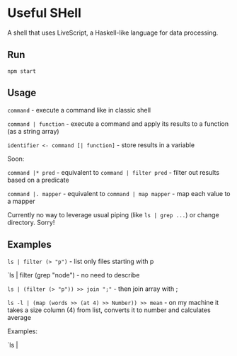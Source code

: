 # Useful SHell #

A shell that uses LiveScript, a Haskell-like language for data processing.

## Run ##

`npm start`

## Usage ##

`command` - execute a command like in classic shell

`command | function` - execute a command and apply its results to a function (as a string array)

`identifier <- command [| function]` - store results in a variable

Soon:

`command |* pred` - equivalent to `command | filter pred` - filter out results based on a predicate

`command |. mapper` - equivalent to `command | map mapper` - map each value to a mapper

Currently no way to leverage usual piping (like `ls | grep ...`) or change directory. Sorry!

## Examples ##
`ls | filter (> "p")` - list only files starting with p

`ls | filter (grep "node") - no need to describe

`ls | (filter (> "p")) >> join ";"` - then join array with ;

`ls -l | (map (words >> (at 4) >> Number)) >> mean` - on my machine it takes a size column (4) from list, converts it to number and calculates average


Examples:

`ls | 
